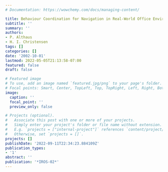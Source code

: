 ```yaml
---
# Documentation: https://wowchemy.com/docs/managing-content/

title: Behaviour Coordination for Navigation in Real-World Office Environments
subtitle: ''
summary: ''
authors:
- P. Althaus
- H. I. Christensen
tags: []
categories: []
date: '2002-10-01'
lastmod: 2022-05-05T21:13:58-07:00
featured: false
draft: false

# Featured image
# To use, add an image named `featured.jpg/png` to your page's folder.
# Focal points: Smart, Center, TopLeft, Top, TopRight, Left, Right, BottomLeft, Bottom, BottomRight.
image:
  caption: ''
  focal_point: ''
  preview_only: false

# Projects (optional).
#   Associate this post with one or more of your projects.
#   Simply enter your project's folder or file name without extension.
#   E.g. `projects = ["internal-project"]` references `content/project/deep-learning/index.md`.
#   Otherwise, set `projects = []`.
projects: []
publishDate: '2022-09-11T22:34:23.884109Z'
publication_types:
- '1'
abstract: ''
publication: '*IROS-02*'
---
```

